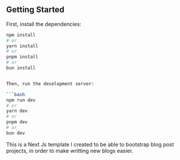 ## Getting Started

First, install the dependencies:

```bash
npm install
# or
yarn install
# or
pnpm install
# or
bun install
```

````bash

Then, run the development server:

```bash
npm run dev
# or
yarn dev
# or
pnpm dev
# or
bun dev
````

This is a Next Js template I created to be able to bootstrap blog post projects, in order to make writting new blogs easier.
